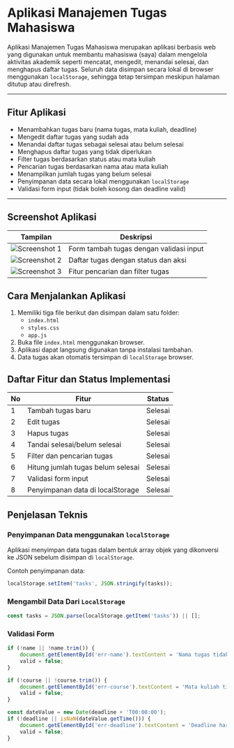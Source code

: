 # Aplikasi Manajemen Tugas Mahasiswa

Aplikasi Manajemen Tugas Mahasiswa merupakan aplikasi berbasis web yang digunakan untuk membantu mahasiswa (saya) dalam mengelola aktivitas akademik seperti mencatat, mengedit, menandai selesai, dan menghapus daftar tugas. Seluruh data disimpan secara lokal di browser menggunakan `localStorage`, sehingga tetap tersimpan meskipun halaman ditutup atau direfresh.

---

## Fitur Aplikasi

- Menambahkan tugas baru (nama tugas, mata kuliah, deadline)
- Mengedit daftar tugas yang sudah ada
- Menandai daftar tugas sebagai selesai atau belum selesai
- Menghapus daftar tugas yang tidak diperlukan
- Filter tugas berdasarkan status atau mata kuliah
- Pencarian tugas berdasarkan nama atau mata kuliah
- Menampilkan jumlah tugas yang belum selesai
- Penyimpanan data secara lokal menggunakan `localStorage`
- Validasi form input (tidak boleh kosong dan deadline valid)

---

## Screenshot Aplikasi

| Tampilan | Deskripsi |
|----------|-----------|
| ![Screenshot 1](https://github.com/user-attachments/assets/00b0f6c4-b5ea-4570-ad33-a9220e665911) | Form tambah tugas dengan validasi input |
| ![Screenshot 2](https://github.com/user-attachments/assets/0b75475b-5dc3-4832-9b9a-1e299e4a974d) | Daftar tugas dengan status dan aksi |
| ![Screenshot 3](https://github.com/user-attachments/assets/53e1e831-0dd7-419e-a32c-d893122128e2) | Fitur pencarian dan filter tugas |

## Cara Menjalankan Aplikasi

1. Memiliki tiga file berikut dan disimpan dalam satu folder:
   - `index.html`
   - `styles.css`
   - `app.js`
2. Buka file `index.html` menggunakan browser.
3. Aplikasi dapat langsung digunakan tanpa instalasi tambahan.
4. Data tugas akan otomatis tersimpan di `localStorage` browser.

## Daftar Fitur dan Status Implementasi

| No | Fitur | Status |
|----|--------|--------|
| 1 | Tambah tugas baru | Selesai |
| 2 | Edit tugas | Selesai |
| 3 | Hapus tugas | Selesai |
| 4 | Tandai selesai/belum selesai | Selesai |
| 5 | Filter dan pencarian tugas | Selesai |
| 6 | Hitung jumlah tugas belum selesai | Selesai |
| 7 | Validasi form input | Selesai |
| 8 | Penyimpanan data di localStorage | Selesai |


## Penjelasan Teknis

### Penyimpanan Data menggunakan `localStorage`

Aplikasi menyimpan data tugas dalam bentuk array objek yang dikonversi ke JSON sebelum disimpan di `localStorage`.

Contoh penyimpanan data:
```javascript
localStorage.setItem('tasks', JSON.stringify(tasks));
```
### Mengambil Data Dari `LocalStorage`
```javascript
const tasks = JSON.parse(localStorage.getItem('tasks')) || [];
```
### Validasi Form
```javascript
if (!name || !name.trim()) {
    document.getElementById('err-name').textContent = 'Nama tugas tidak boleh kosong.';
    valid = false;
}

if (!course || !course.trim()) {
    document.getElementById('err-course').textContent = 'Mata kuliah tidak boleh kosong.';
    valid = false;
}

const dateValue = new Date(deadline + 'T00:00:00');
if (!deadline || isNaN(dateValue.getTime())) {
    document.getElementById('err-deadline').textContent = 'Deadline harus tanggal yang valid.';
    valid = false;
}

```
